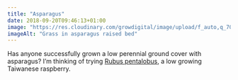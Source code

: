 ```yaml
---
title: "Asparagus"
date: 2018-09-20T09:46:13+01:00
image: "https://res.cloudinary.com/growdigital/image/upload/f_auto,q_70,w_736/v1544352885/asparagus-43877747405.jpg"
imageAlt: "Grass in asparagus raised bed"
---
```


Has anyone successfully grown a low perennial ground cover with asparagus? I’m thinking of trying [Rubus pentalobus](https://en.wikipedia.org/wiki/Rubus_hayata-koidzumii), a low growing Taiwanese raspberry.
